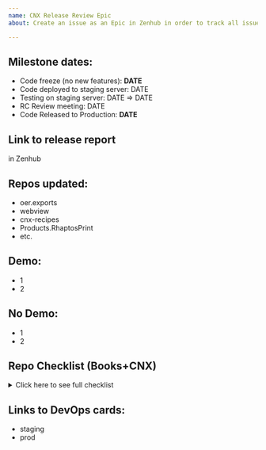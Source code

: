 ```yaml
---
name: CNX Release Review Epic
about: Create an issue as an Epic in Zenhub in order to track all issues for a given CNX release.

---
```


## Milestone dates:
- Code freeze (no new features):  **DATE**
- Code deployed to staging server: DATE
- Testing on staging server: DATE => DATE
- RC Review meeting: DATE
- Code Released to Production: **DATE**


## Link to release report
in Zenhub

## Repos updated:
- oer.exports
- webview
- cnx-recipes
- Products.RhaptosPrint
- etc.

## Demo:
- 1
- 2

## No Demo:
- 1
- 2

## Repo Checklist (Books+CNX)
<details>
<summary>Click here to see full checklist</summary>
	
- [ ] **oer.exports** (*Helene*)
	- [ ] https://github.com/Connexions/oer.exports/blob/master/version.txt should match current release
	- [ ] Release created in https://github.com/Connexions/oer.exports/releases
	- [ ] New RhaptosPrint egg should be built by DevOps (they need the version number)
- [ ] **cnx-recipes** (*Helene*)
	- [ ] Release created in https://github.com/Connexions/cnx-recipes/releases
	- [ ] cnx-deploy: `environments/__prod_envs/files/publishing-requirements.txt` should be updated -- a bot will automatically create this PR, which will need to be reviewed and merged.
- [ ] **webview** (*Helene*)
 	- [ ] Release created in https://github.com/Connexions/webview/releases
	- [ ] Tarball for version needs to be available at https://packages.cnx.org/js-builds/ (I think Jenkins builds this automatically?)
	- [ ] cnx-deploy: needs a manual PR opened, reviewed, and merged to update `environments/__prod_envs/vars/versions.yml`
- [ ] **cnx-archive** (*Ross or Mulich*)
 	- [ ] Release tag created in GitHub
 	- [ ] PyPi version revved
	- [ ] cnx-deploy: `environments/__prod_envs/files/publishing-requirements.txt` should be updated -- a bot will automatically create this PR, which will need to be reviewed and merged.
- [ ] more CNX repos here etc.
</details>

## Links to DevOps cards:
- staging
- prod
